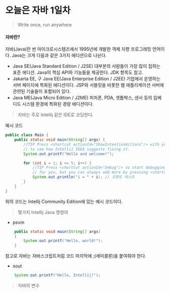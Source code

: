 # 오늘은 자바 1일차

> Write once, run anywhere

#### 자바란?
자바(Java)란 썬 마이크로시스템즈에서 1995년에 개발한 객체 지향 프로그래밍 언어이다.
    Java는 크게 다음과 같은 3가지 에디션으로 나뉜다.
* Java SE(Java Standard Edition / J2SE)
    대부분의 사람들이 가장 많이 접하는 표준 에디션. Java의 핵심 API와 기능들을 제공한다. JDK 항목도 참고.
* Jakarta EE, 구 Java EE(Java Enterprise Edition / J2EE)
    기업에서 운영하는 서버 페이지에 특화된 에디션이다. JSP와 서블릿을 비롯한 웹 애플리케이션 서버에 관련된 기술들이 포함되어 있다.
* Java ME(Java Micro Edition / J2ME)
    피처폰, PDA, 셋톱박스, 센서 등의 임베디드 시스템 환경에 특화된 경량 에디션이다.

> 자바는 주로 Intellij 같은 IDE로 코딩한다.

예시 코드

```java
public class Main {
    public static void main(String[] args) {
        //TIP Press <shortcut actionId="ShowIntentionActions"/> with your caret at the highlighted text
        // to see how IntelliJ IDEA suggests fixing it.
        System.out.printf("Hello and welcome!");

        for (int i = 1; i <= 5; i++) {
            //TIP Press <shortcut actionId="Debug"/> to start debugging your code. We have set one <icon src="AllIcons.Debugger.Db_set_breakpoint"/> breakpoint
            // for you, but you can always add more by pressing <shortcut actionId="ToggleLineBreakpoint"/>.
            System.out.println("i = " + i); // 코멘트 테스트
        }
    }
}
```
위의 코드는 Intellij Community Edition에 있는 예시 코드이다.

> 몇가지 Intellij Java 명령어
* psvm
```java
    public static void main(String[] args) 
    {
        System.out.printf("Hello, world!");
    }
```
참고로 자바는 자바스크립트처럼 코드 마지막에 ;(세미콜론)을 붙여줘야 한다.

* sout
```java
    System.out.printf("Hello, Intellij!");
```

> 자바의 변수
